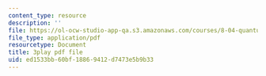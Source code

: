 ```yaml
---
content_type: resource
description: ''
file: https://ol-ocw-studio-app-qa.s3.amazonaws.com/courses/8-04-quantum-physics-i-spring-2016/ed1533bb60bf18869412d7473e5b9b33_dnuZx9fZHsU.pdf
file_type: application/pdf
resourcetype: Document
title: 3play pdf file
uid: ed1533bb-60bf-1886-9412-d7473e5b9b33
---
```

